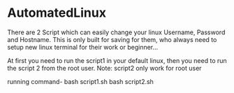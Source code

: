# AutomatedLinux
There are 2 Script which can easily change your linux Username, Password and Hostname. This is only built for saving for them, who always need to setup new linux terminal for their work or beginner...


At first you need to run the script1 in your default linux, then you need to run the script 2 from the root user.
Note: script2 only work for root user

running command-
bash script1.sh
bash script2.sh
